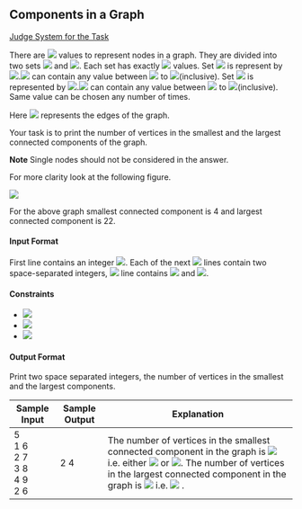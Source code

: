## Components in a Graph

[Judge System for the Task](https://www.hackerrank.com/contests/sda-hw-10/challenges/components-in-graph/problem)

There are <img src="https://latex.codecogs.com/svg.latex?\Large&space;2N"> values to represent nodes in a graph. They are divided into two sets <img src="https://latex.codecogs.com/svg.latex?\Large&space;G"> and <img src="https://latex.codecogs.com/svg.latex?\Large&space;B">. Each set has exactly <img src="https://latex.codecogs.com/svg.latex?\Large&space;N"> values. Set <img src="https://latex.codecogs.com/svg.latex?\Large&space;G"> is represent by <img src="https://latex.codecogs.com/svg.latex?\Large&space;\{G_1,G_2,...,G_N\}">.<img src="https://latex.codecogs.com/svg.latex?\Large&space;G"> can contain any value between <img src="https://latex.codecogs.com/svg.latex?\Large&space;1"> to <img src="https://latex.codecogs.com/svg.latex?\Large&space;N">(inclusive). Set <img src="https://latex.codecogs.com/svg.latex?\Large&space;B"> is represented by <img src="https://latex.codecogs.com/svg.latex?\Large&space;\{B_1,B_2,...,B_N\}">.<img src="https://latex.codecogs.com/svg.latex?\Large&space;B"> can contain any value between <img src="https://latex.codecogs.com/svg.latex?\Large&space;N+1"> to <img src="https://latex.codecogs.com/svg.latex?\Large&space;2N">(inclusive). Same value can be chosen any number of times.

Here <img src="https://latex.codecogs.com/svg.latex?\Large&space;(G_1,B_1),(G_2,B_2),...,(G_N,B_N)"> represents the edges of the graph.

Your task is to print the number of vertices in the smallest and the largest connected components of the graph.

**Note** Single nodes should not be considered in the answer.

For more clarity look at the following figure.

![](https://github.com/andy489/Data_Structures_and_Algorithms_CPP/blob/master/assets/Components%20in%20a%20Graph%2001.png)

For the above graph smallest connected component is 4 and largest connected component is 22.

#### Input Format

First line contains an integer <img src="https://latex.codecogs.com/svg.latex?\Large&space;N">.
Each of the next <img src="https://latex.codecogs.com/svg.latex?\Large&space;N"> lines contain two space-separated integers, <img src="https://latex.codecogs.com/svg.latex?\Large&space;i^{th}"> line contains <img src="https://latex.codecogs.com/svg.latex?\Large&space;G_i"> and <img src="https://latex.codecogs.com/svg.latex?\Large&space;B_i">.

#### Constraints

- <img src="https://latex.codecogs.com/svg.latex?\Large&space;1\le{N}\le{1500}">
- <img src="https://latex.codecogs.com/svg.latex?\Large&space;1\le{G_i}\le{N}">
- <img src="https://latex.codecogs.com/svg.latex?\Large&space;N+1\le{B_i}\le{2N}">

#### Output Format

Print two space separated integers, the number of vertices in the smallest and the largest components.

Sample Input|Sample Output|Explanation
-|-|-
5<br>1 6<br>2 7<br>3 8<br>4 9<br>2 6|2 4|The number of vertices in the smallest connected component in the graph is <img src="https://latex.codecogs.com/svg.latex?\Large&space;2"> i.e. either <img src="https://latex.codecogs.com/svg.latex?\Large&space;(3,8)"> or <img src="https://latex.codecogs.com/svg.latex?\Large&space;(4,9)">. The number of vertices in the largest connected component in the graph is <img src="https://latex.codecogs.com/svg.latex?\Large&space;4"> i.e. <img src="https://latex.codecogs.com/svg.latex?\Large&space;1-2-6-7"> . 
